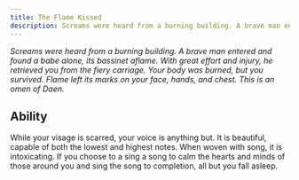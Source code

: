```yaml
---
title: The Flame Kissed
description: Screams were heard from a burning building. A brave man entered and found a babe alone, its bassinet aflame. With great effort and injury, he retrieved you from the fiery carriage. Your body was burned, but you survived. Flame left its marks on your face, hands, and chest. This is an omen of Daen.
---
```


_Screams were heard from a burning building. A brave man entered and found a babe alone, its bassinet aflame. With great effort and injury, he retrieved you from the fiery carriage. Your body was burned, but you survived. Flame left its marks on your face, hands, and chest. This is an omen of Daen._

## Ability

While your visage is scarred, your voice is anything but. It is beautiful, capable of both the lowest and highest notes. When woven with song, it is intoxicating. If you choose to a sing a song to calm the hearts and minds of those around you and sing the song to completion, all but you fall asleep.
